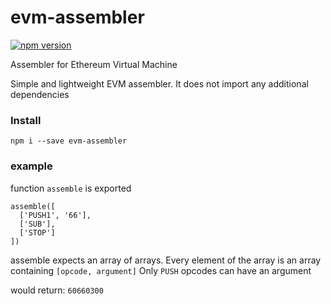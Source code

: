 # evm-assembler
[![npm version](https://badge.fury.io/js/evm-assembler.svg)](https://badge.fury.io/js/evm-assembler)

Assembler for Ethereum Virtual Machine

Simple and lightweight EVM assembler. 
It does not import any additional dependencies

### Install

`npm i --save evm-assembler`

### example

function `assemble` is exported

```
assemble([
  ['PUSH1', '66'],
  ['SUB'],
  ['STOP']
])
```
assemble expects an array of arrays. Every element of the array is an array containing `[opcode, argument]`
Only `PUSH` opcodes can have an argument

would return: `60660300`
